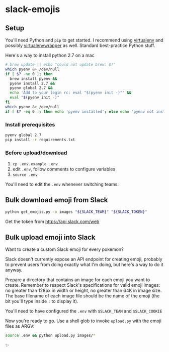 slack-emojis
============


## Setup

You'll need Python and `pip` to get started. I recommend using [virtualenv](https://virtualenv.pypa.io/en/latest/) and possibly [virtualenvwrapper](https://virtualenvwrapper.readthedocs.org/en/latest/) as well. Standard best-practice Python stuff.

Here's a way to install python 2.7 on a mac

```bash
# brew update || echo "could not update brew: $!"
which pyenv &> /dev/null
if [ $? -ne 0 ]; then
  brew install pyenv &&
  pyenv install 2.7 &&
  pyenv global 2.7 &&
  echo 'Add to your login rc: eval "$(pyenv init -)"' &&
  eval "$(pyenv init -)"
fi
which pyenv &> /dev/null
if [ $? -eq 0 ]; then echo 'pyenv installed'; else echo 'pyenv not installed'; fi
```

### Install prerequisites
```bash
pyenv global 2.7
pip install -r requirements.txt
```

### Before upload/download

1. `cp .env.example .env`
2. edit `.env`, follow comments to configure variables
3. `source .env`

You'll need to edit the `.env` whenever switching teams.

## Bulk download emoji from Slack

```bash
python get_emojis.py -o images "${SLACK_TEAM}" "${SLACK_TOKEN}"
```

Get the token from https://api.slack.com/web

## Bulk upload emoji into Slack

Want to create a custom Slack emoji for every pokemon?

Slack doesn't currently expose an API endpoint for creating emoji, probably to prevent users
from doing exactly what I'm doing, but here's a way to do it anyway.

Prepare a directory that contains an image for each emoji you want to create.
Remember to respect Slack's specifications for valid emoji images:
no greater than 128px in width or height, no greater than 64K in image size.
The base filename of each image file should be the name of the emoji
(the bit you'll type inside `:` to display it).

You'll need to have configured the `.env` with `$SLACK_TEAM` and `$SLACK_COOKIE`

Now you're ready to go. Use a shell glob to invoke `upload.py` with the emoji files as ARGV:

```bash
source .env && python upload.py images/*
```

:sparkles:
